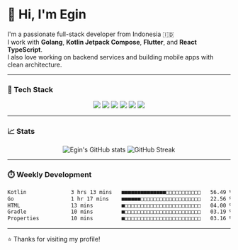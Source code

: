 # 👋 Hi, I'm Egin

I'm a passionate full-stack developer from Indonesia 🇮🇩  
I work with **Golang**, **Kotlin Jetpack Compose**, **Flutter**, and **React TypeScript**.  
I also love working on backend services and building mobile apps with clean architecture.

---

### 🧰 Tech Stack

<p align="center">
  <img src="https://img.shields.io/badge/-Golang-00ADD8?logo=go&logoColor=white&style=flat" />
  <img src="https://img.shields.io/badge/-Kotlin-7F52FF?logo=kotlin&logoColor=white&style=flat" />
  <img src="https://img.shields.io/badge/-Flutter-02569B?logo=flutter&logoColor=white&style=flat" />
  <img src="https://img.shields.io/badge/-React-61DAFB?logo=react&logoColor=black&style=flat" />
  <img src="https://img.shields.io/badge/-PostgreSQL-336791?logo=postgresql&logoColor=white&style=flat" />
  <img src="https://img.shields.io/badge/-Docker-2496ED?logo=docker&logoColor=white&style=flat" />
</p>

---

### 📈 Stats

<p align="center">
  <img src="https://github-readme-stats.vercel.app/api?username=egin10&show_icons=true&theme=radical" alt="Egin's GitHub stats" />
  <img src="https://streak-stats.demolab.com/?user=egin10&theme=radical" alt="GitHub Streak" />
  <!-- <img src="https://github-readme-stats.vercel.app/api/top-langs/?username=egin10&layout=compact&theme=radical" alt="Top Languages" /> -->
</p>

---

### ⏱️ Weekly Development

<!--START_SECTION:waka-->

```txt
Kotlin              3 hrs 13 mins   ■■■■■■■■■■■■■■□□□□□□□□□□□   56.49 %
Go                  1 hr 17 mins    ■■■■■■□□□□□□□□□□□□□□□□□□□   22.56 %
HTML                13 mins         ■□□□□□□□□□□□□□□□□□□□□□□□□   04.00 %
Gradle              10 mins         ■□□□□□□□□□□□□□□□□□□□□□□□□   03.19 %
Properties          10 mins         ■□□□□□□□□□□□□□□□□□□□□□□□□   03.16 %
```

<!--END_SECTION:waka-->

---

⭐️ Thanks for visiting my profile!
